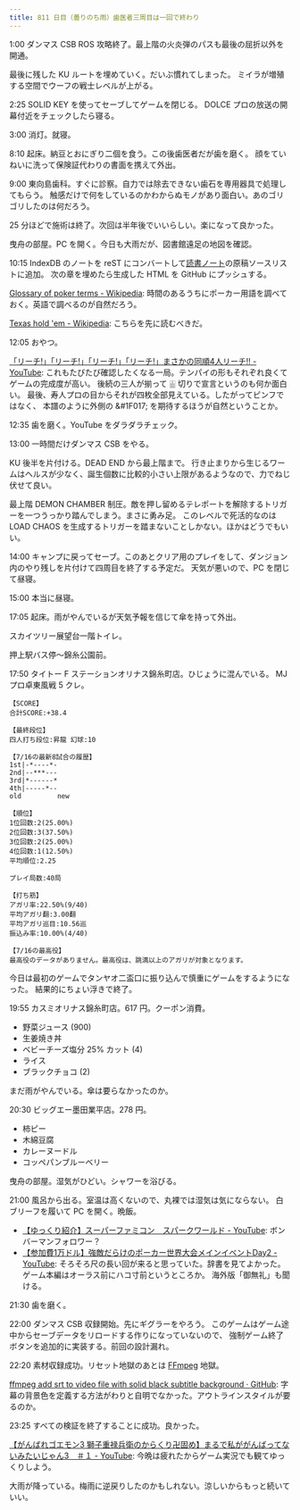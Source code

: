 ```yaml
---
title: 811 日目（曇りのち雨）歯医者三周目は一回で終わり
---
```


1:00 ダンマス CSB ROS 攻略終了。最上階の火炎弾のパスも最後の屈折以外を開通。

最後に残した KU ルートを埋めていく。だいぶ慣れてしまった。
ミイラが増殖する空間でウーフの戦士レベルが上がる。

2:25 SOLID KEY を使ってセーブしてゲームを閉じる。
DOLCE プロの放送の開幕付近をチェックしたら寝る。

3:00 消灯。就寝。

8:10 起床。納豆とおにぎり二個を食う。この後歯医者だが歯を磨く。
顔をていねいに洗って保険証代わりの書面を携えて外出。

9:00 東向島歯科。すぐに診察。自力では除去できない歯石を専用器具で処理してもらう。
触感だけで何をしているのかわからぬモノがあり面白い。あのゴリゴリしたのは何だろう。

25 分ほどで施術は終了。次回は半年後でいいらしい。楽になって良かった。

曳舟の部屋。PC を開く。今日も大雨だが、図書館遠足の地図を確認。

10:15 IndexDB のノートを reST にコンバートして[読書ノート][note]の原稿ソースリストに追加。
次の章を埋めたら生成した HTML を GitHub にプッシュする。

[Glossary of poker terms - Wikipedia](https://en.wikipedia.org/wiki/Glossary_of_poker_terms):
時間のあるうちにポーカー用語を調べておく。英語で調べるのが自然だろう。

[Texas hold 'em - Wikipedia](https://en.wikipedia.org/wiki/Texas_hold_%27em):
こちらを先に読むべきだ。

12:05 おやつ。

[「リーチ!」「リーチ!」「リーチ!」「リーチ!」まさかの同順4人リーチ!! - YouTube](https://www.youtube.com/watch?v=qj8bebB4y_g):
これもたびたび確認したくなる一局。テンパイの形もそれぞれ良くてゲームの完成度が高い。
後続の三人が揃って &#x1F016; 切りで宣言というのも何か面白い。
最後、寿人プロの目からそれが四枚全部見えている。したがってピンフではなく、
本譜のように外側の &#1F017; を期待するほうが自然ということか。

12:35 歯を磨く。YouTube をダラダラチェック。

13:00 一時間だけダンマス CSB をやる。

KU 後半を片付ける。DEAD END から最上階まで。
行き止まりから生じるワームはヘルスが少なく、誕生個数に比較的小さい上限があるようなので、力でねじ伏せて良い。

最上階 DEMON CHAMBER 制圧。敵を押し留めるテレポートを解除するトリガーを一つうっかり踏んでしまう。まさに勇み足。
このレベルで死活的なのは LOAD CHAOS を生成するトリガーを踏まないことしかない。ほかはどうでもいい。

14:00 キャンプに戻ってセーブ。このあとクリア用のプレイをして、ダンジョン内のやり残しを片付けて四周目を終了する予定だ。
天気が悪いので、PC を閉じて昼寝。

15:00 本当に昼寝。

17:05 起床。雨がやんでいるが天気予報を信じて傘を持って外出。

スカイツリー展望台一階トイレ。

押上駅バス停～錦糸公園前。

17:50 タイトー F ステーションオリナス錦糸町店。ひじょうに混んでいる。
MJ プロ卓東風戦 5 クレ。

```text
【SCORE】
合計SCORE:+38.4

【最終段位】
四人打ち段位:昇龍 幻球:10

【7/16の最新8試合の履歴】
1st|-*----*-
2nd|--***---
3rd|*------*
4th|-----*--
old         new

【順位】
1位回数:2(25.00%)
2位回数:3(37.50%)
3位回数:2(25.00%)
4位回数:1(12.50%)
平均順位:2.25

プレイ局数:40局

【打ち筋】
アガリ率:22.50%(9/40)
平均アガリ翻:3.00翻
平均アガリ巡目:10.56巡
振込み率:10.00%(4/40)

【7/16の最高役】
最高役のデータがありません。最高役は、跳満以上のアガリが対象となります。
```

今日は最初のゲームでタンヤオ二盃口に振り込んで慎重にゲームをするようになった。
結果的にちょい浮きで終了。

19:55 カスミオリナス錦糸町店。617 円。クーポン消費。

* 野菜ジュース (900)
* 生姜焼き丼
* ベビーチーズ塩分 25% カット (4)
* ライス
* ブラックチョコ (2)

まだ雨がやんでいる。傘は要らなかったのか。

20:30 ビッグエー墨田業平店。278 円。

* 柿ピー
* 木綿豆腐
* カレーヌードル
* コッペパンブルーベリー

曳舟の部屋。湿気がひどい。シャワーを浴びる。

21:00 風呂から出る。室温は高くないので、丸裸では湿気は気にならない。
白ブリーフを履いて PC を開く。晩飯。

* [【ゆっくり紹介】スーパーファミコン　スパークワールド - YouTube](https://www.youtube.com/watch?v=LEIJexEshKk):
  ボンバーマンフォロワー？
* [【参加費1万ドル】強敵だらけのポーカー世界大会メインイベントDay2 - YouTube](https://www.youtube.com/watch?v=TWN63ZL6bkE):
  そろそろ尺の長い回が来ると思っていた。辞書を見てよかった。ゲーム本編はオーラス前にハコ寸前というところか。
  海外版「御無礼」も聞ける。

21:30 歯を磨く。

22:00 ダンマス CSB 収録開始。先にギグラーをやろう。
このゲームはゲーム途中からセーブデータをリロードする作りになっていないので、
強制ゲーム終了ボタンを追加的に実装する。前回の設計漏れ。

22:20 素材収録成功。リセット地獄のあとは [FFmpeg] 地獄。

[ffmpeg add srt to video file with solid black subtitle background · GitHub](https://gist.github.com/abrman/4221a1d567e9087fdc5012a152de5d4e):
字幕の背景色を定義する方法がわりと自明でなかった。アウトラインスタイルが要るのか。

23:25 すべての検証を終了することに成功。良かった。

[【がんばれゴエモン3 獅子重禄兵衛のからくり卍固め】まるで私ががんばってないみたいじゃん3　＃１ - YouTube](https://www.youtube.com/watch?v=EmbsKYXkoQY):
今晩は疲れたからゲーム実況でも観てゆっくりしよう。

大雨が降っている。梅雨に逆戻りしたのかもしれない。涼しいからもっと続いていい。

[FFmpeg]: <https://ffmpeg.org/ffmpeg.html>
[note]: https://showa-yojyo.github.io/notebook/

